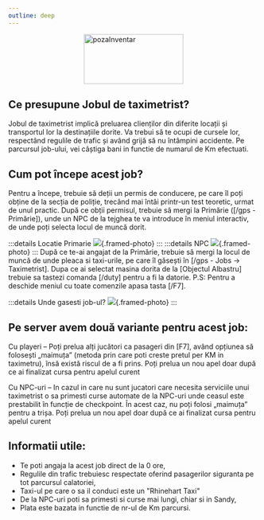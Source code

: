 ```yaml
---
outline: deep
---
```


<img src="https://www.pngplay.com/wp-content/uploads/12/Taxi-Driver-Transparent-File.png" alt="pozaInventar" width="200" height="100" style="display: block; margin: 0px auto;" >

## Ce presupune Jobul de taximetrist?
Jobul de taximetrist implică preluarea clienților din diferite locații și transportul lor la destinațiile dorite. Va trebui să te ocupi de cursele lor, respectând regulile 
de trafic și având grijă să nu întâmpini accidente. Pe parcursul job-ului, vei câștiga bani in functie de numarul de Km efectuati.

## Cum pot începe acest job?
Pentru a începe, trebuie să deții un permis de conducere, pe care îl poți obține de la secția de poliție, trecând mai întâi printr-un test teoretic, urmat de unul practic. După ce obții permisul, trebuie să mergi la Primărie ([/gps - Primărie]), unde un NPC de la tejghea te va introduce în meniul interactiv, de unde poți selecta locul de muncă dorit.

:::details Locatie Primarie
![](https://i.imgur.com/qE5Pk08.png){.framed-photo}
:::
:::details NPC
![](https://i.imgur.com/y4fhbHp.png){.framed-photo}
:::
După ce te-ai angajat de la Primărie, trebuie să mergi la locul de muncă de unde pleaca si taxi-urile, pe care îl găsești în [/gps - Jobs -> Taximetrist]. Dupa ce ai selectat masina dorita de la [Objectul Albastru] trebuie sa tastezi comanda [/duty] pentru a fi la datorie. P.S: Pentru a deschide meniul cu toate comenzile apasa tasta [/F7]. 

:::details Unde gasesti job-ul?
![](https://i.imgur.com/UisdSqH.png){.framed-photo}
:::

## Pe server avem două variante pentru acest job:

Cu playeri – Poți prelua alți jucători ca pasageri din [F7], având opțiunea să folosești „maimuța” (metoda prin care poti creste pretul per KM in taximetru), însă există riscul de a fi prins. Poți prelua un nou apel doar după ce ai finalizat cursa pentru apelul curent

Cu NPC-uri – In cazul in care nu sunt jucatori care necesita serviciile unui taximetrist o sa primesti curse automate de la NPC-uri unde ceasul este prestabilit în funcție de checkpoint. În acest caz, nu poți folosi „maimuța” pentru a trișa. Poți prelua un nou apel doar după ce ai finalizat cursa pentru apelul curent

## Informatii utile:
- Te poti angaja la acest job direct de la 0 ore,
- Regulile din trafic trebuiesc respectate oferind pasagerilor siguranta pe tot parcursul calatoriei,
- Taxi-ul pe care o sa il conduci este un "Rhinehart Taxi"
- De la NPC-uri poti sa primesti si curse mai lungi, chiar si in Sandy,
- Plata este bazata in functie de nr-ul de Km parcursi.
